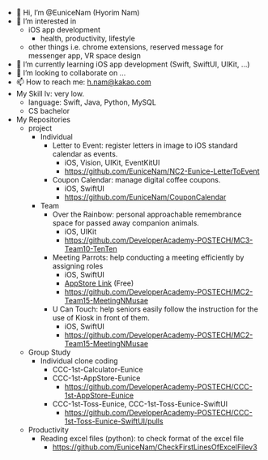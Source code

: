 - 👋 Hi, I’m @EuniceNam (Hyorim Nam)
- 👀 I’m interested in 
  - iOS app development
    - health, productivity, lifestyle
  - other things i.e. chrome extensions, reserved message for messenger app, VR space design
- 🌱 I’m currently learning iOS app development (Swift, SwiftUI, UIKit, ...)
- 💞️ I’m looking to collaborate on ... 
- 📫 How to reach me: h.nam@kakao.com
- My Skill lv: very low. 
  - language: Swift, Java, Python, MySQL
  - CS bachelor
- My Repositories
  - project
    - Individual
      - Letter to Event: register letters in image to iOS standard calendar as events.
        - iOS, Vision, UIKit, EventKitUI
        - https://github.com/EuniceNam/NC2-Eunice-LetterToEvent
      - Coupon Calendar: manage digital coffee coupons.
        - iOS, SwiftUI
        - https://github.com/EuniceNam/CouponCalendar
    - Team
      - Over the Rainbow: personal approachable remembrance space for passed away companion animals. 
        - iOS, UIKit
        - https://github.com/DeveloperAcademy-POSTECH/MC3-Team10-TenTen
      - Meeting Parrots: help conducting a meeting efficiently by assigning roles
        - iOS, SwiftUI
        - [AppStore Link](https://apps.apple.com/kr/app/%ED%9A%8C%EC%9D%98%ED%95%98%EB%8A%94-n%EB%AC%B4%EC%83%88/id1644482659?l=en) (Free) 
        - https://github.com/DeveloperAcademy-POSTECH/MC2-Team15-MeetingNMusae
      - U Can Touch: help seniors easily follow the instruction for the use of Kiosk in front of them.
        - iOS, SwiftUI
        - https://github.com/DeveloperAcademy-POSTECH/MC2-Team15-MeetingNMusae
  - Group Study
    - Individual clone coding 
      - CCC-1st-Calculator-Eunice
      - CCC-1st-AppStore-Eunice
        - https://github.com/DeveloperAcademy-POSTECH/CCC-1st-AppStore-Eunice
      - CCC-1st-Toss-Eunice, CCC-1st-Toss-Eunice-SwiftUI
        - https://github.com/DeveloperAcademy-POSTECH/CCC-1st-Toss-Eunice-SwiftUI/pulls
  - Productivity
    - Reading excel files (python): to check format of the excel file
      - https://github.com/EuniceNam/CheckFirstLinesOfExcelFilev3
<!---
EuniceNam/EuniceNam is a ✨ special ✨ repository because its `README.md` (this file) appears on your GitHub profile.
You can click the Preview link to take a look at your changes.
--->
